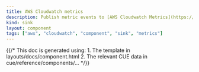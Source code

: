 ```yaml
---
title: AWS Cloudwatch metrics
description: Publish metric events to [AWS Cloudwatch Metrics](https://docs.aws.amazon.com/AmazonCloudWatch/latest/monitoring/working_with_metrics.html)
kind: sink
layout: component
tags: ["aws", "cloudwatch", "component", "sink", "metrics"]
---
```


{{/* This doc is generated using:
     1. The template in layouts/docs/component.html
     2. The relevant CUE data in cue/reference/components/... */}}
